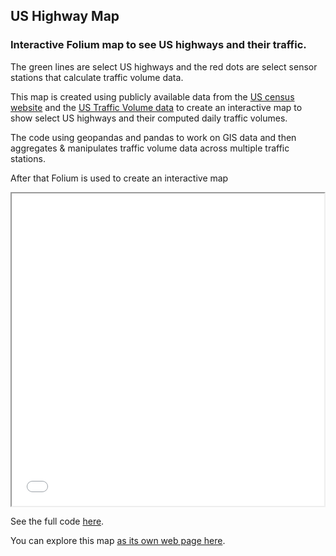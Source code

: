## US Highway Map 
### Interactive Folium map to see US highways and their traffic.

The green lines are select US highways and the red dots are select sensor stations that calculate traffic volume data.

This map is created using publicly available data from the [US census website](https://www2.census.gov/geo/tiger/TIGER2021/PRIMARYROADS/) and the [US Traffic Volume data](https://www.fhwa.dot.gov/policyinformation/tables/tmasdata/) to create an interactive map to show select US highways and their computed daily traffic volumes.

The code using geopandas and pandas to work on GIS data and then aggregates & manipulates traffic volume data across multiple traffic stations.

After that Folium is used to create an interactive map

<iframe src="map.html" height="500" width="500"></iframe>

See the full code [here](https://github.com/sshourie/Folium_map/blob/main/Map.ipynb). 

You can explore this map [as its own web page here](map.html).